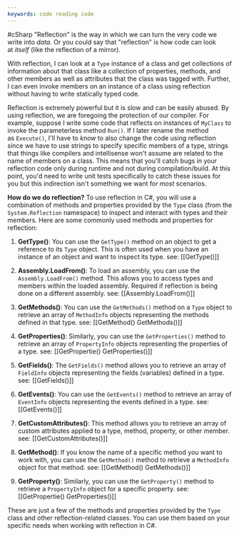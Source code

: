 ```yaml
---
keywords: code reading code
---
```

#cSharp 
"Reflection" is the way in which we can turn the very code we write into _data_. Or you could say that "reflection" is how code can look at _itself_ (like the reflection of a mirror).

With reflection, I can look at a `Type` instance of a class and get collections of information about that class like a collection of properties, methods, and other members as well as attributes that the class was tagged with. Further, I can even invoke members on an instance of a class using reflection without having to write statically typed code.

Reflection is extremely powerful but it is slow and can be easily abused. By using reflection, we are foregoing the protection of our compiler. For example, suppose I write some code that reflects on instances of `MyClass` to invoke the parameterless method `Run()`. If I later rename the method as `Execute()`, I'll have to _know_ to also change the code using reflection since we have to use strings to specify specific members of a type, strings that things like compilers and intellisense won't assume are related to the name of members on a class. This means that you'll catch bugs in your reflection code only during runtime and not during compilation/build. At this point, you'd need to write unit tests specifically to catch these issues for you but this indirection isn't something we want for _most_ scenarios.

**How do we do reflection?**
To use reflection in C#, you will use a combination of methods and properties provided by the `Type` class (from the `System.Reflection` namespace) to inspect and interact with types and their members. Here are some commonly used methods and properties for reflection:

1. **GetType()**: You can use the `GetType()` method on an object to get a reference to its `Type` object. This is often used when you have an instance of an object and want to inspect its type.
see: [[GetType()]]

2. **Assembly.LoadFrom()**: To load an assembly, you can use the `Assembly.LoadFrom()` method. This allows you to access types and members within the loaded assembly. Required if reflection is being done on a different assembly.
see: [[Assembly.LoadFrom()]]

3. **GetMethods()**: You can use the `GetMethods()` method on a `Type` object to retrieve an array of `MethodInfo` objects representing the methods defined in that type.
see: [[GetMethod() GetMethods()]]

4. **GetProperties()**: Similarly, you can use the `GetProperties()` method to retrieve an array of `PropertyInfo` objects representing the properties of a type.
see: [[GetPropertie() GetProperties()]]

5. **GetFields()**: The `GetFields()` method allows you to retrieve an array of `FieldInfo` objects representing the fields (variables) defined in a type.
see: [[GetFields()]]

6. **GetEvents()**: You can use the `GetEvents()` method to retrieve an array of `EventInfo` objects representing the events defined in a type.
see: [[GetEvents()]]

7. **GetCustomAttributes()**: This method allows you to retrieve an array of custom attributes applied to a type, method, property, or other member.
see: [[GetCustomAttributes()]]

8. **GetMethod()**: If you know the name of a specific method you want to work with, you can use the `GetMethod()` method to retrieve a `MethodInfo` object for that method.
see: [[GetMethod() GetMethods()]]

9. **GetProperty()**: Similarly, you can use the `GetProperty()` method to retrieve a `PropertyInfo` object for a specific property.
see: [[GetPropertie() GetProperties()]]

These are just a few of the methods and properties provided by the `Type` class and other reflection-related classes. You can use them based on your specific needs when working with reflection in C#.

